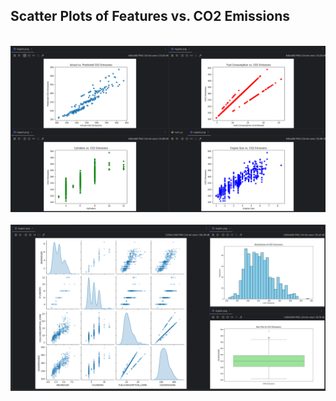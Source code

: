 ## Scatter Plots of Features vs. CO2 Emissions
<br>

<img src="./captuers/img.png">
<br>
<br>
<img src="./captuers/img_1.png">